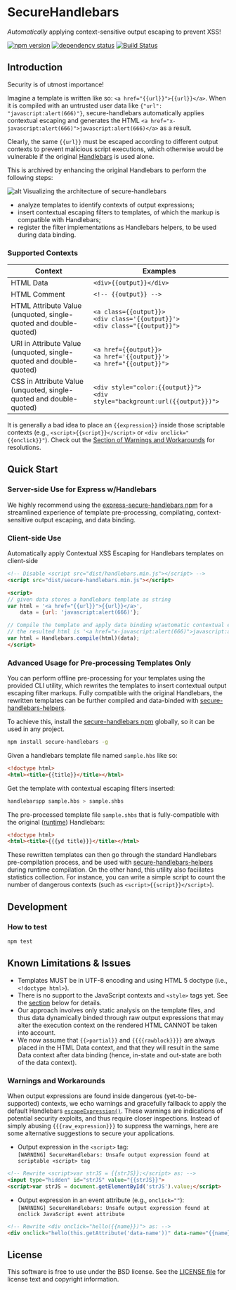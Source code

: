 SecureHandlebars
===============================
*Automatically* applying context-sensitive output escaping to prevent XSS!

[![npm version][npm-badge]][npm]
[![dependency status][dep-badge]][dep-status]
[![Build Status](https://travis-ci.org/yahoo/secure-handlebars.svg?branch=master)](https://travis-ci.org/yahoo/secure-handlebars)

[npm]: https://www.npmjs.org/package/secure-handlebars
[npm-badge]: https://img.shields.io/npm/v/secure-handlebars.svg?style=flat-square
[dep-status]: https://david-dm.org/yahoo/secure-handlebars
[dep-badge]: https://img.shields.io/david/yahoo/secure-handlebars.svg?style=flat-square

## Introduction
Security is of utmost importance! 

Imagine a template is written like so: `<a href="{{url}}">{{url}}</a>`. When it is compiled with an untrusted user data like `{"url": "javascript:alert(666)"}`, secure-handlebars automatically applies contextual escaping and generates the HTML `<a href="x-javascript:alert(666)">javascript:alert(666)</a>` as a result. 

Clearly, the same `{{url}}` must be escaped according to different output contexts to prevent malicious script executions, which otherwise would be vulnerable if the original [Handlebars](http://handlebarsjs.com/) is used alone.

This is archived by enhancing the original Handlebars to perform the following steps:

![alt Visualizing the architecture of secure-handlebars](https://yahoo.github.io/secure-handlebars/assets/images/secure-handlebars.png)

- analyze templates to identify contexts of output expressions;
- insert contextual escaping filters to templates, of which the markup is compatible with Handlebars;
- register the filter implementations as Handlebars helpers, to be used during data binding.

<!--### Demonstration
Click [here](https://yahoo.github.io/secure-handlebars/demosSecureHandlebars.html) for a quick demo!-->

### Supported Contexts

| Context  | Examples  |
|---|---|
| HTML Data | `<div>{{output}}</div>` |
| HTML Comment | `<!-- {{output}} -->` |
| HTML Attribute Value <br>(unquoted, single-quoted and double-quoted) | `<a class={{output}}>` <br> `<div class='{{output}}'>` <br> `<div class="{{output}}">` |
| URI in Attribute Value <br>(unquoted, single-quoted and double-quoted) | `<a href={{output}}>` <br> `<a href='{{output}}'>` <br> `<a href="{{output}}">` |
| CSS in Attribute Value <br>(unquoted, single-quoted and double-quoted) | `<div style="color:{{output}}">` <br> `<div style="backgrount:url({{output}})">` |
It is generally a bad idea to place an `{{expression}}` inside those scriptable contexts (e.g., `<script>{{script}}</script>` or `<div onclick="{{onclick}}"`). Check out the [Section of Warnings and Workarounds](#warnings-and-workarounds) for resolutions.

## Quick Start

### Server-side Use for Express w/Handlebars
We highly recommend using the [express-secure-handlebars npm](https://www.npmjs.com/package/express-secure-handlebars) for a streamlined experience of template pre-processing, compilating, context-sensitive output escaping, and data binding.

### Client-side Use
Automatically apply Contextual XSS Escaping for Handlebars templates on client-side
```html
<!-- Disable <script src="dist/handlebars.min.js"></script> -->
<script src="dist/secure-handlebars.min.js"></script>

<script>
// given data stores a handlebars template as string
var html = '<a href="{{url}}">{{url}}</a>',
    data = {url: 'javascript:alert(666)'};

// Compile the template and apply data binding w/automatic contextual escaping
// the resulted html is '<a href="x-javascript:alert(666)">javascript:alert(666)</a>'
var html = Handlebars.compile(html)(data);
</script>
```

### Advanced Usage for Pre-processing Templates Only
You can perform offline pre-processing for your templates using the provided CLI utility, which rewrites the templates to insert contextual output escaping filter markups. Fully compatible with the original Handlebars, the rewritten templates can be further compiled and data-binded with [secure-handlebars-helpers](https://www.npmjs.com/package/secure-handlebars-helpers).

To achieve this, install the [secure-handlebars npm](https://www.npmjs.com/package/secure-handlebars) globally, so it can be used in any project.
```sh
npm install secure-handlebars -g
```

Given a handlebars template file named `sample.hbs` like so:
```html
<!doctype html>
<html><title>{{title}}</title></html>
```

Get the template with contextual escaping filters inserted:
```sh
handlebarspp sample.hbs > sample.shbs
```

The pre-processed template file `sample.shbs` that is fully-compatible with the original ([runtime](http://builds.handlebarsjs.com.s3.amazonaws.com/handlebars.min-latest.js)) Handlebars:
```html
<!doctype html>
<html><title>{{{yd title}}}</title></html>
```
These rewritten templates can then go through the standard Handlebars pre-compilation process, and be used with [secure-handlebars-helpers](https://www.npmjs.com/package/secure-handlebars-helpers) during runtime compilation.
On the other hand, this utility also faciilates statistics collection. For instance, you can write a simple script to count the number of dangerous contexts (such as `<script>{{script}}</script>`).

## Development

### How to test
```sh
npm test
```
## Known Limitations & Issues
- Templates MUST be in UTF-8 encoding and using HTML 5 doctype (i.e., `<!doctype html>`).
- There is no support to the JavaScript contexts and `<style>` tags yet. See the [section](#warnings-and-workarounds) below for details.
- Our approach involves only static analysis on the template files, and thus data dynamically binded through raw output expressions that may alter the execution context on the rendered HTML CANNOT be taken into account.
- We now assume that `{{>partial}}` and `{{{{rawblock}}}}` are always placed in the HTML Data context, and that they will result in the same Data context after data binding (hence, in-state and out-state are both of the data context). 

### Warnings and Workarounds
When output expressions are found inside dangerous (yet-to-be-supported) contexts, we echo warnings and gracefully fallback to apply the default Handlebars [`escapeExpression()`](http://handlebarsjs.com/#html-escaping). These warnings are indications of potential security exploits, and thus require closer inspections. Instead of simply abusing `{{{raw_expression}}}` to suppress the warnings, here are some alternative suggestions to secure your applications.
- Output expression in the `<script>` tag: <br/>`[WARNING] SecureHandlebars: Unsafe output expression found at scriptable <script> tag`
```html
<!-- Rewrite <script>var strJS = {{strJS}};</script> as: -->
<input type="hidden" id="strJS" value="{{strJS}}">
<script>var strJS = document.getElementById('strJS').value;</script>
```
- Output expression in an event attribute (e.g., `onclick=""`): <br/>`[WARNING] SecureHandlebars: Unsafe output expression found at onclick JavaScript event attribute`
```html
<!-- Rewrite <div onclick="hello({{name}})"> as: -->
<div onclick="hello(this.getAttribute('data-name'))" data-name="{{name}}">
```


## License

This software is free to use under the BSD license.
See the [LICENSE file](./LICENSE) for license text and copyright information.
